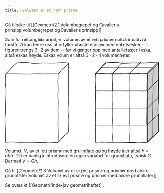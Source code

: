```yaml
---
title: 📄Volumet av et rett prisme
---
```

Gå tilbake til [[Geometri/2.1 Volumbegrepet og Cavalieris prinsipp|volumbegrepet og Cavalieris prinsipp]].


Som for rektanglets areal, er volumet av et rett prisme nokså intuitivt
å forstå. Vi kan tenke oss at vi fyller «første etasje» med enhetsesker
-- i figuren trengs $3 \cdot 2$ av dem -- før vi ganger opp med antall
etasjer i eska, altså eskas høyde. Eskas volum er altså
$3 \cdot 2 \cdot 4$ volumenheter.

![](../media/media/image101.png)

Volumet, $V$, av et rett prisme med grunnflate $ab$ og høyde $h$ er
altså $V = abh$. Det er vanlig å introdusere en egen variabel for
grunnflata, typisk $G$. Dermed $V = Gh$.


Gå til [[Geometri/2.3 Volumet av et skjevt prisme og prismer med andre grunnflater|volumet av et skjevt prisme og prismer med andre grunnflater]]

Se oversikt [[Geometri/index|av geometriheftet]].